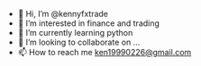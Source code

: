 - 👋 Hi, I’m @kennyfxtrade
- 👀 I’m interested in finance and trading
- 🌱 I’m currently learning python
- 💞️ I’m looking to collaborate on ...
- 📫 How to reach me ken19990226@gmail.com

<!---
kennyfxtrade/kennyfxtrade is a ✨ special ✨ repository because its `README.md` (this file) appears on your GitHub profile.
You can click the Preview link to take a look at your changes.
--->
